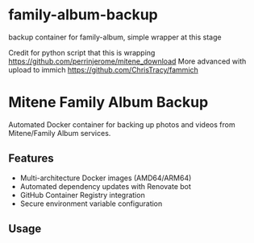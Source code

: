 # family-album-backup
backup container for family-album, simple wrapper at this stage 

Credit for python script that this is wrapping
https://github.com/perrinjerome/mitene_download
More advanced with upload to immich
https://github.com/ChrisTracy/fammich

# Mitene Family Album Backup

Automated Docker container for backing up photos and videos from Mitene/Family Album services.

## Features

- Multi-architecture Docker images (AMD64/ARM64)
- Automated dependency updates with Renovate bot
- GitHub Container Registry integration
- Secure environment variable configuration

## Usage

